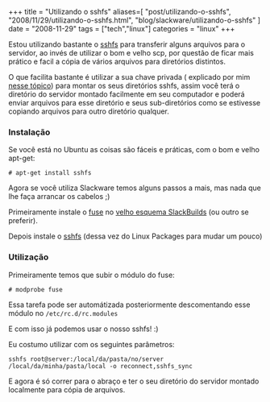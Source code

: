 +++
title = "Utilizando o sshfs"
aliases=[
  "post/utilizando-o-sshfs",
  "2008/11/29/utilizando-o-sshfs.html",
  "blog/slackware/utilizando-o-sshfs"
]
date = "2008-11-29"
tags = ["tech","linux"]
categories = "linux"
+++

Estou utilizando bastante o
[sshfs](http://fuse.sourceforge.net/sshfs.html "sshfs") para
transferir alguns arquivos para o servidor, ao invés de utilizar o bom
e velho scp, por questão de ficar mais prático e facil a cópia de
vários arquivos para diretórios distintos.

O que facilita bastante é utilizar a sua chave privada ( explicado por
mim [nesse tópico](http://pothix.com/blog/slackware/deixando-seu-ssh-mais-facil-de-trabalhar))
para montar os seus diretórios sshfs, assim você terá o diretório do
servidor montado facilmente em seu computador e poderá enviar arquivos
para esse diretório e seus sub-diretórios como se estivesse copiando
arquivos para outro diretório qualquer.

### Instalação

Se você está no Ubuntu as coisas são fáceis e práticas, com o bom e velho apt-get:

    # apt-get install sshfs

Agora se você utiliza Slackware temos alguns passos a mais, mas nada
que lhe faça arrancar os cabelos ;)

Primeiramente instale o
[fuse](http://slackbuilds.org/repository/12.0/system/fuse/) no
[velho esquema SlackBuilds](http://pothix.com/blog/slackware/facilitando-a-instalacao-no-slackware "Facilitando a instalação no Slackware")
(ou outro se preferir).

Depois instale o
[sshfs](http://www.linuxpackages.net/search_view.php?by=name&amp;name=sshfs&amp;ver=12.1)
(dessa vez do Linux Packages para mudar um pouco)

### Utilização

Primeiramente temos que subir o módulo do fuse:

    # modprobe fuse

Essa tarefa pode ser automátizada posteriormente descomentando esse
módulo no <code>/etc/rc.d/rc.modules</code>

E com isso já podemos usar o nosso sshfs! :)

Eu costumo utilizar com os seguintes parâmetros:

    sshfs root@server:/local/da/pasta/no/server /local/da/minha/pasta/local -o reconnect,sshfs_sync

E agora é só correr para o abraço e ter o seu diretório do servidor
montado localmente para cópia de arquivos.
